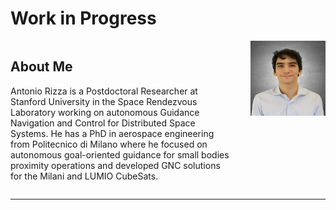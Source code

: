 # Work in Progress

<div style="display: flex; align-items: flex-start; justify-content: space-between;">
  <div style="flex: 1; margin-right: 32px;">
    <!-- Bio goes here -->
    <h2>About Me</h2>
    <p>Antonio Rizza is a Postdoctoral Researcher at Stanford University in the Space Rendezvous Laboratory working on autonomous Guidance Navigation and Control for Distributed Space Systems. He has a PhD in aerospace engineering from Politecnico di Milano where he focused on autonomous goal-oriented guidance for small bodies proximity operations and developed GNC solutions for the Milani and LUMIO CubeSats.</p>
  </div>
  <div>
    <img src="antonio_rizza.jpg" alt="Profile Picture" width="120" height="120" />
  </div>
</div>

---